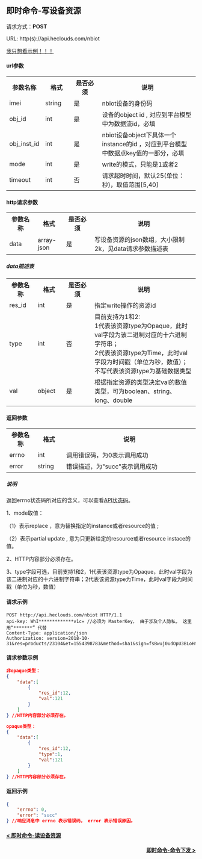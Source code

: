 ﻿即时命令-写设备资源
---

请求方式：**POST**

URL: http(s)://api.heclouds.com/nbiot

[我只想看示例！！！](#1)

#### url参数

<table>
<tr><th width="15%">参数名称</th><th width="15%">格式</th><th width="15%">是否必须</th><th>说明</th></tr>
<tr><td>imei</td><td>string</td><td>是</td><td>nbiot设备的身份码</td></tr>
<tr><td>obj_id</td><td>int</td><td>是</td><td>设备的object id , 对应到平台模型中为数据流id，必填</td></tr>
<tr><td>obj_inst_id</td><td>int</td><td>是</td><td>nbiot设备object下具体一个instance的id ，对应到平台模型中数据点key值的一部分，必填</td></tr>
<tr><td>mode</td><td>int</td><td>是</td><td>write的模式，只能是1或者2</td></tr>
<tr><td>timeout</td><td>int</td><td>否</td><td>请求超时时间，默认25(单位：秒)，取值范围[5,40]</td></tr>
</table>


#### http请求参数

<table>
<tr><th width="15%">参数名称</th><th width="15%">格式</th><th width="15%">是否必须</th><th>说明</th></tr>
<tr><td>data</td><td>array-json</td><td>是</td><td>写设备资源的json数组，大小限制2k，见data请求参数描述表</td></tr>
</table>

##### data描述表

<table>
<tr><th width="15%">参数名称</th><th width="15%">格式</th><th width="15%">是否必须</th><th>说明</th></tr>
<tr><td>res_id</td><td>int</td><td>是</td><td>指定write操作的资源id</td></tr>
<tr><td>type</td><td>int</td><td>否</td><td>目前支持为1和2:<br>1代表该资源type为Opaque，此时val字段为该二进制对应的十六进制字符串；<br>2代表该资源type为Time，此时val字段为时间戳（单位为秒，数值）；不写代表该资源type为基础数据类型</td></tr>
<tr><td>val</td><td>object</td><td>是</td><td>根据指定资源的类型决定val的数值类型，可为boolean、string、long、double</td></tr>
</table>

#### 返回参数

<table>
<tr><th width="15%">参数名称</th><th width="15%">格式</th><th width="70%">说明</th></tr>
<tr><td>errno</td><td>int</td><td>调用错误码，为0表示调用成功</td></tr>
<tr><td>error</td><td>string</td><td>错误描述，为"succ"表示调用成功</td></tr>
</table>

##### 说明

返回errno状态码所对应的含义，可以查看[API状态码](/book/application-develop/Error_codes.md)。

1、mode取值： 

（1）表示replace ，意为替换指定的instance或者resource的值 ; 

（2）表示partial update , 意为只更新给定的resource或者resource instace的值。

2、HTTP内容部分必须存在。

3、type字段可选，目前支持1和2，1代表该资源type为Opaque，此时val字段为该二进制对应的十六进制字符串；2代表该资源type为Time，此时val字段为时间戳（单位为秒，数值）

<h4 id="1">请求示例</h4>

```text
POST http://api.heclouds.com/nbiot HTTP/1.1
api-key: WhI*************v1c= //必须为 MasterKey， 由于涉及个人隐私， 这里用“*******” 代替
Content-Type: application/json
Authorization: version=2018-10-31&res=products/23104&et=1554398783&method=sha1&sign=fsBwuj0udOpU3BLoHmpbFwyIo30=
```

#### 请求参数示例

```json
非opaque类型：
{
	"data":[
		{
			"res_id":12,
			"val":121
		}
	]
} //HTTP内容部分必须存在。

opaque类型：
{
    "data":[
        {
            "res_id":12,
			"type":1,
            "val":121
        }
    ]
} //HTTP内容部分必须存在。
```

#### 返回示例

```json
{
	"errno": 0,
	"error": "succ"
} //响应消息中 errno 表示错误码， error 表示错误原因。
```
#### [< 即时命令-读设备资源](/book/application-develop/list/4rt-read-device-resources.md)
#### [<div style="text-align: right">即时命令-命令下发 ></div>](/book/application-develop/list/6rt-comm-issue.md)